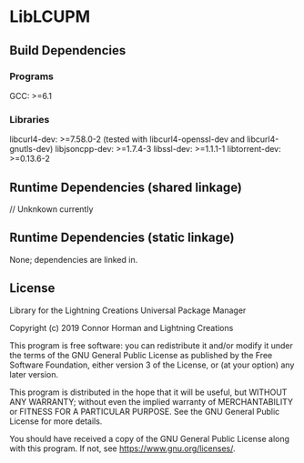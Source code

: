 # LibLCUPM

## Build Dependencies

### Programs
GCC: >=6.1

### Libraries
libcurl4-dev: >=7.58.0-2 (tested with libcurl4-openssl-dev and libcurl4-gnutls-dev)
libjsoncpp-dev: >=1.7.4-3
libssl-dev: >=1.1.1-1
libtorrent-dev: >=0.13.6-2

## Runtime Dependencies (shared linkage)
// Unknkown currently

## Runtime Dependencies (static linkage)
None; dependencies are linked in.

## License
Library for the Lightning Creations Universal Package Manager

Copyright (c) 2019 Connor Horman and Lightning Creations

This program is free software: you can redistribute it and/or modify
it under the terms of the GNU General Public License as published by
the Free Software Foundation, either version 3 of the License, or
(at your option) any later version.

This program is distributed in the hope that it will be useful,
but WITHOUT ANY WARRANTY; without even the implied warranty of
MERCHANTABILITY or FITNESS FOR A PARTICULAR PURPOSE.  See the
GNU General Public License for more details.

You should have received a copy of the GNU General Public License
along with this program.  If not, see <https://www.gnu.org/licenses/>.
